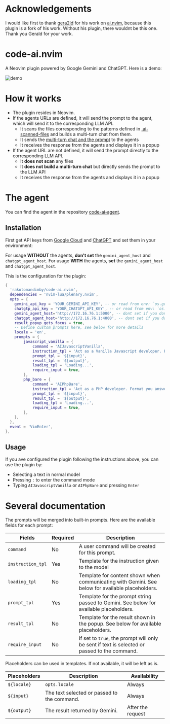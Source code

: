 # Acknowledgements

I would like first to thank [gera2ld](https://github.com/gera2ld) for his work on [ai.nvim](https://github.com/gera2ld/ai.nvim), because this plugin is a fork of his work. 
Without his plugin, there wouldnt be this one.
Thank you Gerald for your work.

# code-ai.nvim

A Neovim plugin powered by Google Gemini and ChatGPT.
Here is a demo:

![demo](./demo-code-ai.gif)


# How it works

- The plugin resides in Neovim.
- If the agents URLs are defined, it will send the prompt to the agent, which will send it to the corresponding LLM API.
  - It scans the files corresponding to the patterns defined in [.ai-scanned-files](./.ai-scanned-files) and builds a multi-turn chat from them.
  - It sends the [multi-turn chat and the prompt](./documentation/multi-turn-chat.json) to the agents
  - It receives the response from the agents and displays it in a popup
- If the agent URL are not defined, it will send the prompt directly to the corresponding LLM API.
  - It **does not scan** any files
  - It **does not build a multi-turn chat** but directly sends the prompt to the LLM API
  - It receives the response from the agents and displays it in a popup

# The agent

You can find the agent in the repository [code-ai-agent](https://github.com/rakotomandimby/code-ai-agent).

## Installation

First get API keys from [Google Cloud](https://ai.google.dev/gemini-api/docs/api-key) and [ChatGPT](https://platform.openai.com/api-keys) and set them in your environment:

For usage **WITHOUT** the agents, **don't set** the `gemini_agent_host` and `chatgpt_agent_host`.
For usage **WITH** the agents, **set** the `gemini_agent_host` and `chatgpt_agent_host`.

This is the configuration for the plugin:

```lua
{
  'rakotomandimby/code-ai.nvim',
  dependencies = 'nvim-lua/plenary.nvim',
  opts = {
    gemini_api_key = 'YOUR_GEMINI_API_KEY', -- or read from env: `os.getenv('GEMINI_API_KEY')`
    chatgtp_api_key = 'YOUR_CHATGPT_API_KEY', -- or read from env: `os.getenv('CHATGPT_API_KEY')`
    gemini_agent_host='http://172.16.76.1:5000', -- dont set if you dont want to use the agent
    chatgpt_agent_host='http://172.16.76.1:4000', -- dont set if you dont want to use the agent
    result_popup_gets_focus = true,
    -- Define custom prompts here, see below for more details
    locale = 'en',
    prompts = {
        javascript_vanilla = {
            command = 'AIJavascriptVanilla',
            instruction_tpl = 'Act as a Vanilla Javascript developer. Format you answer with Markdown.',
            prompt_tpl = '${input}',
            result_tpl = '${output}',
            loading_tpl = 'Loading...',
            require_input = true,
        },
        php_bare = {
            command = 'AIPhpBare',
            instruction_tpl = 'Act as a PHP developer. Format you answer with Markdown.',
            prompt_tpl = '${input}',
            result_tpl = '${output}',
            loading_tpl = 'Loading...',
            require_input = true,
        },
    },
  },
  event = 'VimEnter',
},
```

## Usage

If you ave configured the plugin following the instructions above, you can use the plugin by:
- Selecting a text in normal model
- Pressing `:` to enter the command mode
- Typing `AIJavascriptVanilla` or `AIPhpBare` and pressing `Enter`

# Several documentation

The prompts will be merged into built-in prompts. Here are the available fields for each prompt:

| Fields            | Required | Description                                                                                      |
| ---------------   | -------- | ------------------------------------------------------------------------------------------------ |
| `command`         | No       | A user command will be created for this prompt.                                                  |
| `instruction_tpl` | Yes      | Template for the instruction given to the model                                                  |                         
| `loading_tpl`     | No       | Template for content shown when communicating with Gemini. See below for available placeholders. |
| `prompt_tpl`      | Yes      | Template for the prompt string passed to Gemini. See below for available placeholders.           |
| `result_tpl`      | No       | Template for the result shown in the popup. See below for available placeholders.                |
| `require_input`   | No       | If set to `true`, the prompt will only be sent if text is selected or passed to the command.     |

Placeholders can be used in templates. If not available, it will be left as is.

| Placeholders          | Description                                                                                | Availability      |
| --------------------- | ------------------------------------------------------------------------------------------ | ----------------- |
| `${locale}`           | `opts.locale`                                                                              | Always            |
| `${input}`            | The text selected or passed to the command.                                                | Always            |
| `${output}`           | The result returned by Gemini.                                                             | After the request |



